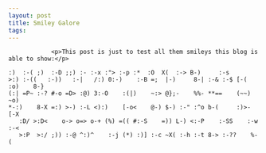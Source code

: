 ```yaml
---
layout: post
title: Smiley Galore
tags:
---
```



                <p>This post is just to test all them smileys this blog is able to show:</p>
<pre><code>:)  :-( ;)  :-D ;;) :- :-x :"&gt; :-p :*  :O  X(  :-&gt; B-)     :-s
&gt;:) :-((   :-))   :-|   /:) 0:-)    :-B =;  |-)     8-| :-&amp; :-$ [-(  :o)    8-}
(:| =P~ :-? #-o =D&gt; :@) 3:-O    :(|)    ~:&gt; @};-    %%- **==    (~~)    ~o)
*-:)    8-X =:) &gt;-) :-L &lt;):)    [-o&lt;    @-) $-) :-" :^o b-(     :)&gt;-    [-X
   :D/ &gt;:D&lt;    o-&gt; o=&gt; o-+ (%) =(( #:-S    =)) L-) &lt;:-P    :-SS    :-w :-&lt;
   &gt;:P  &gt;:/ ;)) :-@ ^:)^    :-j (*) :)] :-c ~X( :-h :-t 8-&gt; :-??    %-(</code></pre>
